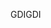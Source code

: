 <span data-ttu-id="9f7eb-101">GDI</span><span class="sxs-lookup"><span data-stu-id="9f7eb-101">GDI</span></span>